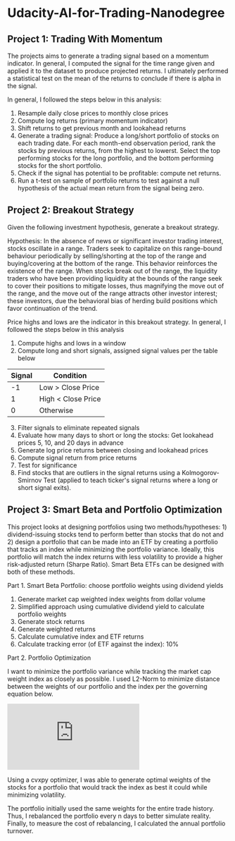 # Udacity-AI-for-Trading-Nanodegree

## Project 1: Trading With Momentum

The projects aims to generate a trading signal based on a momentum indicator. In general, I computed the signal for the time range given and applied it to the dataset to produce projected returns. I ultimately performed a statistical test on the mean of the returns to conclude if there is alpha in the signal.

In general, I followed the steps below in this analysis:

1. Resample daily close prices to monthly close prices
2. Compute log returns (primary momentum indicator)
3. Shift returns to get previous month and lookahead returns
4. Generate a trading signal: Produce a long/short portfolio of stocks on each trading date. For each month-end observation period, rank the stocks by previous returns, from the highest to lowerst. Select the top performing stocks for the long portfolio, and the bottom performing stocks for the short portfolio.
5. Check if the signal has potential to be profitable: compute net returns.
6. Run a t-test on sample of portfolio returns to test against a null hypothesis of the actual mean return from the signal being zero.

## Project 2: Breakout Strategy

Given the following investment hypothesis, generate a breakout strategy.

Hypothesis: In the absence of news or significant investor trading interest, stocks oscillate in a range. Traders seek to capitalize on this range-bound behaviour periodically by selling/shorting at the top of the range and buying/covering at the bottom of the range. This behavior reinforces the existence of the range. When stocks break out of the range, the liquidity traders who have been providing liquidity at the bounds of the range seek to cover their positions to mitigate losses, thus magnifying the move out of the range, and the move out of the range attracts other investor interest; these investors, due the behavioral bias of herding build positions which favor continuation of the trend.

Price highs and lows are the indicator in this breakout strategy. In general, I followed the steps below in this analysis

1. Compute highs and lows in a window
2. Compute long and short signals, assigned signal values per the table below

| Signal | Condition |
|--------|-----------|
|   -1   | Low  > Close Price |
|    1   | High < Close Price |
|    0   |     Otherwise      |

3. Filter signals to eliminate repeated signals
4. Evaluate how many days to short or long the stocks: Get lookahead prices 5, 10, and 20 days in advance
5. Generate log price returns between closing and lookahead prices
6. Compute signal return from price returns
7. Test for significance
8. Find stocks that are outliers in the signal returns using a Kolmogorov-Smirnov Test (applied to teach ticker's signal returns where a long or short signal exits).

## Project 3: Smart Beta and Portfolio Optimization

This project looks at designing portfolios using two methods/hypotheses: 1) dividend-issuing stocks tend to perform better than stocks that do not and 2) design a portfolio that can be made into an ETF by creating a portfolio that tracks an index while minimizing the portfolio variance. Ideally, this portfolio will match the index returns with less volatility to provide a higher risk-adjusted return (Sharpe Ratio). Smart Beta ETFs can be designed with both of these methods.

Part 1. Smart Beta Portfolio: choose portfolio weights using dividend yields
1. Generate market cap weighted index weights from dollar volume
2. Simplified approach using cumulative dividend yield to calculate portfolio weights
3. Generate stock returns
4. Generate weighted returns
5. Calculate cumulative index and ETF returns
6. Calculate tracking error (of ETF against the index): 10%

Part 2. Portfolio Optimization

I want to minimize the portfolio variance while tracking the market cap weight index as closely as possible. I used L2-Norm to minimize distance between the weights of our portfolio and the index per the governing equation below.

![equation](http://www.sciweavers.org/tex2img.php?eq=Minimize%5B%20%20%5Csigma%5E%7B2%7D_%7Bp%7D%20%20%2B%20%20%5Clambda%20%20%5Csqrt%7B%20%5Csum_%7B1%7D%5E%7Bm%7D%28weight_%7Bi%7D%20-%20indexWeight_%7Bi%7D%29%5E%7B2%7D%20%7D%20%20%20%5D%20&bc=White&fc=Black&im=jpg&fs=12&ff=arev&edit=0)

Using a cvxpy optimizer, I was able to generate optimal weights of the stocks for a portfolio that would track the index as best it could while minimizing volatility.

The portfolio initially used the same weights for the entire trade history. Thus, I rebalanced the portfolio every n days to better simulate reality. Finally, to measure the cost of rebalancing, I calculated the annual portfolio turnover.
